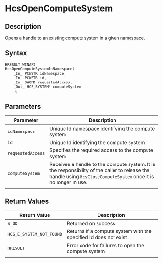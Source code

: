 # HcsOpenComputeSystem

## Description

Opens a handle to an existing compute system in a given namespace.

## Syntax

```cpp
HRESULT WINAPI
HcsOpenComputeSystemInNamespace(
    _In_ PCWSTR idNamespace,
    _In_ PCWSTR id,
    _In_ DWORD requestedAccess,
    _Out_ HCS_SYSTEM* computeSystem
    );
```

## Parameters

|Parameter     |Description|
|---|---|
|`idNamespace`| Unique Id namespace identifying the compute system|
|`id`| Unique Id identifying the compute system|
|`requestedAccess`| Specifies the required access to the compute system|
|`computeSystem`| Receives a handle to the compute system. It is the responsibility of the caller to release the handle using `HcsCloseComputeSystem` once it is no longer in use.|
|    |    |

## Return Values

|Return Value | Description|
|---|---|
|`S_OK`|Returned on success|
|`HCS_E_SYSTEM_NOT_FOUND`|Returns if a compute system with the specified Id does not exist|
|`HRESULT`|Error code for failures to open the compute system|
|     |     |
